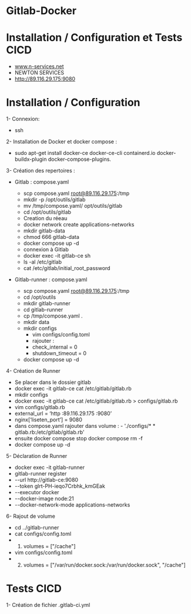 # Gitlab-Docker

# Installation / Configuration et Tests CICD
   - www.n-services.net
   - NEWTON SERVICES
   - http://89.116.29.175:9080
#

# Installation / Configuration

1- Connexion:
   - ssh 

2- Installation de Docker et docker compose :
   - sudo apt-get install docker-ce docker-ce-cli containerd.io docker-buildx-plugin docker-compose-plugins.

3- Création des repertoires :
   - Gitlab : compose.yaml
     * scp compose.yaml root@89.116.29.175:/tmp
     * mkdir -p /opt/outils/gitlab
     * mv /tmp/compose.yaml/ opt/outils/gitlab
     * cd /opt/outils/gitlab
     * Creation du réeau
     * docker network create applications-networks
     * mkdir gitlab-data
     * chmod 666 gitlab-data
     * docker compose up -d
     * connexion à Gitlab
     * docker exec -it gitlab-ce sh
     * ls -al /etc/gitlab
     * cat /etc/gitlab/initial_root_password
 
   - Gitlab-runner : compose.yaml
     * scp compose.yaml root@89.116.29.175:/tmp
     * cd /opt/outils
     * mkdir gitlab-runner
     * cd gitlab-runner
     * cp /tmp/compose.yaml .
     * mkdir data
     * mkdir configs
       - vim configs/config.toml
       - rajouter :
       - check_internal = 0
       - shutdown_timeout = 0
     * docker compose up -d

4- Création de Runner

   * Se placer dans le dossier gitlab 
   * docker exec -it gitlab-ce cat /etc/gitlab/gitlab.rb
   * mkdir configs
   * docker exec -it gitlab-ce cat /etc/gitlab/gitlab.rb > configs/gitlab.rb
   * vim configs/gitlab.rb
   * external_url = ‘http :89.116.29.175 :9080’
   * nginx[‘liseten_port’] = 9080
   * dans compose.yaml rajouter dans volume :  - './configs/* * gitlab.rb:/etc/gitlab/gitlab.rb'
   * ensuite docker compose stop docker compose rm -f
   * docker compose up -d

5- Déclaration de Runner

   * docker exec -it gitlab-runner
   * gitlab-runner register  
   * --url http://gitlab-ce:9080
   * --token glrt-PH-ieqo7Crbhk_kmGEak
   * --executor docker
   * --docker-image node:21
   * --docker-network-mode applications-networks

6- Rajout de volume
   * cd ../gitlab-runner
   * cat configs/config.toml
   * 1) volumes = ["/cache"]
   * vim configs/config.toml
   * 2) volumes = ["/var/run/docker.sock:/var/run/docker.sock", "/cache"]


# Tests CICD

1- Création de fichier .gitlab-ci.yml







